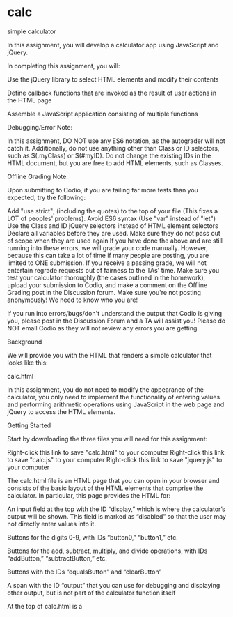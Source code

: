 # calc
simple calculator

In this assignment, you will develop a calculator app using JavaScript and jQuery. 


In completing this assignment, you will:

Use the jQuery library to select HTML elements and modify their contents

Define callback functions that are invoked as the result of user actions in the HTML page

Assemble a JavaScript application consisting of multiple functions


Debugging/Error Note:

In this assignment, DO NOT use any ES6 notation, as the autograder will not catch it. Additionally, do not use anything other than Class or ID selectors, such as $(.myClass) or $(#myID). Do not change the existing IDs in the HTML document, but you are free to add HTML elements, such as Classes.

Offline Grading Note:

Upon submitting to Codio, if you are failing far more tests than you expected, try the following:

Add "use strict"; (including the quotes) to the top of your file (This fixes a LOT of peoples' problems).
Avoid ES6 syntax (Use "var" instead of "let")
Use the Class and ID jQuery selectors instead of HTML element selectors
Declare all variables before they are used. Make sure they do not pass out of scope when they are used again
If you have done the above and are still running into these errors, we will grade your code manually. However, because this can take a lot of time if many people are posting, you are limited to ONE submission. If you receive a passing grade, we will not entertain regrade requests out of fairness to the TAs' time. Make sure you test your calculator thoroughly (the cases outlined in the homework), upload your submission to Codio, and make a comment on the Offline Grading post in the Discussion forum. Make sure you're not posting anonymously! We need to know who you are!

If you run into errors/bugs/don't understand the output that Codio is giving you, please post in the Discussion Forum and a TA will assist you! Please do NOT email Codio as they will not review any errors you are getting.


Background

We will provide you with the HTML that renders a simple calculator that looks like this:


calc.html


In this assignment, you do not need to modify the appearance of the calculator, you only need to implement the functionality of entering values and performing arithmetic operations using JavaScript in the web page and jQuery to access the HTML elements.


Getting Started

Start by downloading the three files you will need for this assignment:

Right-click this link to save "calc.html" to your computer
Right-click this link to save "calc.js" to your computer
Right-click this link to save "jquery.js" to your computer
 

The calc.html file is an HTML page that you can open in your browser and consists of the basic layout of the HTML elements that comprise the calculator. In particular, this page provides the HTML for:

An input field at the top with the ID “display,” which is where the calculator’s output will be shown. This field is marked as “disabled” so that the user may not directly enter values into it.

Buttons for the digits 0-9, with IDs “button0,” “button1,” etc.

Buttons for the add, subtract, multiply, and divide operations, with IDs “addButton,” “subtractButton,” etc.

Buttons with the IDs “equalsButton” and “clearButton”

A span with the ID “output” that you can use for debugging and displaying other output, but is not part of the calculator function itself


At the top of calc.html is a <script> tag that includes “jquery.js,” which links the page with the jQuery library. Please be sure to use the version of jQuery that you downloaded from this page and not a different one, as this is the one that will be used during grading.


Also at the top of the file is some CSS that modifies the appearance of the buttons and input field to make them a little bigger and easier to read. You may change this CSS styling if you prefer; it will not be considered for grading.


Last, at the bottom of calc.html is a <script> tag that includes “calc.js,” which is where you will implement all of the JavaScript/jQuery code. 


Activity

 

In calc.js, write the JavaScript code using jQuery to implement the calculator functionality. Your calculator should work as a “normal” calculator would be expected to operate, but here are the different use cases that your app needs to consider:


Case #1. Performing an operation on two numbers

Step

Action

Display (using example values)

1

The page is first loaded

(empty)

2

The user clicks a numbered button, e.g. “4”

4

3

The user clicks another numbered button, e.g. “3”

43

4

The user clicks an operator button, e.g. “+”

43

5

The user clicks a numbered button, e.g. “7”

7

6

The user clicks another numbered button, e.g. “1”

71

7

The user clicks the equals button. In this case, the app performs the most recent arithmetic operation on the two most recent numbers that were input

114

Other considerations:

If the user chooses the divide operation and the result is not an integer, it should be displayed using floating point notation, e.g. “10” divided by “4” should produce “2.5”.

If the user chooses the subtract operation and the result is negative, it should be displayed as a negative number, e.g. “5” minus “8” should produce “-3”. This includes subtracting from zero, too, of course.

If the user attempts to divide by 0, the result should be shown as “Infinity”.


Case #2. Continuing an operation

Step

Action

Display (using example values)

1

Steps 1-7 for Case #1 above

114

2

The user clicks an operator button, e.g. “-”

114

3

The user clicks a numbered button, e.g. “5”

5

4

The user clicks another numbered button, e.g. “2”

52

5

The user clicks the equals button. In this case, the app performs the arithmetic operation on the result of the previous operation and the one that was most recently entered

62

Case #3. Starting a new operation

Step

Action

Display (using example values)

1

Steps 1-7 for Case #1 above

114

2

The user clicks a numbered button, e.g. “1”

1

3

The user clicks another numbered button, e.g. “0”

10

4

The user clicks an operator button, e.g. “*”

10

5

The user clicks a numbered button, e.g. “6”

6

6

The user clicks the equals button. In this case, the app performs the arithmetic operation on the two numbers that were input, and ignores the result of the previous operation

60

Case #4. Performing an operation on multiple numbers

Step

Action

Display (using example values)

1

The page is first loaded, or a prior operation is completed using the equals button

2

The user clicks a numbered button, e.g. “1”

1

3

The user clicks another numbered button, e.g. “3”

13

4

The user clicks an operator button, e.g. “+”

13

5

The user clicks a numbered button, e.g. “7”

7

6

The user clicks an operator button, e.g. “-”. In this case, the app performs the arithmetic operation on the two numbers that were input, using the operator that was selected between entering them.

20

7

The user clicks another numbered button, e.g. “2”

2

8

The user clicks the equals button. In this case, the app performs the arithmetic operation on the result of the previous operation and the one that was most recently entered

18

After step 7, the user should of course be able to continue repeating steps 6 and 7 and performing (and seeing the result of) additional operations before selecting the equals button.


Case 5: Using the clear button

During or after any of the cases above, if the user clicks the clear button, then the app should reset itself back to the state in which the page was just loaded. It should not reload the page, of course, but rather should clear the display and “forget” the results of prior inputs or operations. 


Case 6: Using the equals button

If the app is in the “reset” state – because the page has just been loaded, or because an operation was just completed, or because the user clicked the clear button – and the user enters one or more numbers and then clicks the equals button without first selecting an operator and entering another operand, the display should be the same and the equals button should be ignored. For instance, if the app is reset and the user clicks “2” and then “3” and then “=”, the display should still read “23” and that value should be used as normal for the next button click.


Likewise, if the app is in the reset state and the user enters some numbers, and then an operator, and then clicks the equals button without entering another operand, the display should be the same and the equals button should be ignored. For instance, if the app is reset and the user clicks “1” and then “5” and then “+” and then “=”, the display should still read “15” and that value and the “+” operator should be used as normal for the next button click.


However, if the user has just completed an operation using the equals button and then clicks the equals button again, the previous operation should be repeated using the result of the operation and the most recently entered operand. For instance, if the app is reset and the user enters “8” and then “+” and then “6” and then “=”, the display should read “14” as normal. If the user enters “=” again, the “+6” operation should be repeated and the display should now read “20”. If the user then enters “=” again, the “+6” operation should again be repeated and the display should read “26” and so on.


Case 7: Selecting multiple operators

If the app is in the “reset” state and the user enters some numbers, and then an operator, and then a different operator, the first operator should be ignored and the second operator should be used in the operation. For example, if the app is reset and the user enters “6” and then “+” and then “*” and then “2” and then “=”, the “+” operator should be ignored and the “*” operator should be used, so the display should read “12”.


What about…?

You may encounter other cases that are not addressed in this document, e.g. what to do when the result of an operation exceeds the largest number that JavaScript can represent, or other sequences of clicking buttons that do not follow the ones described above. You may handle those cases in any manner you choose (or ignore them entirely!) since they will not be considered for grading in this assignment. 


One more important note:

Please do not change the IDs of any of the buttons or the “display” input field, as these IDs will be used by our tests during grading. You are free to add other attributes to the HTML elements, such as “class” attributes, but do not change the IDs.


DO NOT use any ES6 notation, as the autograder will not catch it. Additionally, do not use anything other than Class or ID selectors, such as $(.myClass) or $(#myID).

Likewise, please do not change either of the <script> tags in calc.html so that the grader can use the right .js files.


One more important note:

Review the past few lessons to see the syntax for selecting HTML elements and registering callback functions for events using jQuery. 

Keep in mind that JavaScript will perform concatenation on string variables, even if the values are numeric. So don’t be surprised if you run into a situation in which ‘5’ + 1 = ‘51’. You can use the JavaScript Number() function to convert a string variable to a numeric variable.


Before you submit

Please be sure that:

You are using the jquery.js file that we provided and have not changed either of the <script> tags in calc.html

You have not changed the “id” attribute of any of the HTML elements in calc.html

You have not created any additional files and all of your JavaScript/jQuery code is in calc.js


Assessment

Your submission will be assessed using automatic grading scripts that will check that the app works correctly for various inputs and events. Your score is determined by the percentage of these tests that “pass,” i.e. that produce the correct result for the specified input or event.


To submit your assignment, click the "BEGIN SUBMISSION" below and follow the instructions in the Codio Readme file. Be sure to upload both calc.html and calc.js for grading.
